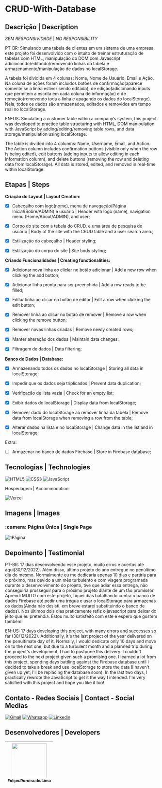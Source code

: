 # CRUD-With-Database

## Descrição | Description

*SEM RESPONSIVIDADE* | *NO RESPONSIBILITY*

PT-BR: Simulando uma tabela de clientes em um sistema de uma empresa, este projeto foi desenvolvido com o intuito de treinar estruturação de tabelas com HTML, manipulação do DOM com Javascript adicionando/editando/removendo linhas da tabela e armazenamento/manipulação de dados no localStorage. 

A tabela foi dividida em 4 colunas: Nome, Nome de Usuário, Email e Ação. Na coluna de ações foram incluidos botões de confirmação(aparece somente se a linha estiver sendo editada), de edição(adicionando inputs que permitem a escrita em cada coluna de informação) e de remoção(removendo toda a linha e apagando os dados do localStorage). Nela, todos os dados são armazenados, editados e removidos em tempo real no localStorage.

EN-US: Simulating a customer table within a company’s system, this project was developed to practice table structuring with HTML, DOM manipulation with JavaScript by adding/editing/removing table rows, and data storage/manipulation using localStorage.

The table is divided into 4 columns: Name, Username, Email, and Action. The Action column includes confirmation buttons (visible only when the row is being edited), edit buttons (adding inputs to allow editing in each information column), and delete buttons (removing the row and deleting data from localStorage). All data is stored, edited, and removed in real-time within localStorage.

## Etapas | Steps

**Criação do Layout | Layout Creation:**

 - [x] Cabeçalho com logo(nome), menu de navegação(Página Inicial/Sobre/ADMIN) e usuário | Header with logo (name), navigation menu (Home/About/ADMIN), and user;
 
 - [x] Corpo do site com a tabela do CRUD, e uma área de pesquisa de usuário | Body of the site with the CRUD table and a user search area.;

 - [x] Estilização do cabeçalho | Header styling;

 - [x] Estilização do corpo do site | Site body styling;
 
**Criando Funcionalidades | Creating functionalities:**
 
 - [x] Adicionar nova linha ao cliclar no botão adicionar | Add a new row when clicking the add button;
 
 - [x] Adicionar linha pronta para ser preenchida | Add a row ready to be filled;

 - [x] Editar linha ao clicar no botão de editar | Edit a row when clicking the edit button;

 - [x] Remover linha ao clicar no botão de remover | Remove a row when clicking the remove button;

 - [x] Remover novas linhas criadas | Remove newly created rows;
 
 - [x] Manter alteração dos dados | Maintain data changes;

 - [x] Filtragem de dados | Data filtering;
 
**Banco de Dados | Database:**
 
 - [x] Armazenando todos os dados no localStorage | Storing all data in localStorage;

 - [x] Impedir que os dados seja triplicados | Prevent data duplication;

 - [x] Verificação de lista vazia | Check for an empty list;

 - [x] Exibir dados do localStorage | Display data from localStorage;

 - [x] Remover dado do localStorage ao remover linha da tabela | Remove data from localStorage when removing a row from the table;

 - [x] Alterar dados na lista e no localStorage | Change data in the list and in localStorage;

Extra: 

 - [ ] Armazenar no banco de dados Firebase | Store in Firebase database;
 
 ## Tecnologias | Technologies

 ![HTML5](https://img.shields.io/badge/html5-%23E34F26.svg?style=for-the-badge&logo=html5&logoColor=white) ![CSS3](https://img.shields.io/badge/css3-%231572B6.svg?style=for-the-badge&logo=css3&logoColor=white) ![JavaScript](https://img.shields.io/badge/JavaScript-F7DF1E?style=for-the-badge&logo=javascript&logoColor=black) 
 
  Hospedagem | Accommodation:

 ![Vercel](https://img.shields.io/badge/vercel-%23000000.svg?style=for-the-badge&logo=vercel&logoColor=white)
 
 ## Imagens |  Images

<h3> :camera: Página Única | Single Page</h3>

![1Página](https://user-images.githubusercontent.com/102830741/210109817-496d9f8a-d12f-4e33-a441-18e82fab387a.png#vitrinedev)

## Depoimento | Testimonial

PT-BR: 17 dias desenvolvendo esse projeto, muito erros e acertos até aqui(30/12/2022). Além disso, último projeto do ano entregue no penúltimo dia do mesmo. Normalmente eu me dedicaria apenas 10 dias e partiria para o próximo, mas devido a um mês turbulento e com viagem programada durante o desenvolvimento do projeto, tive que adiar essa entrega, não conseguiria prosseguir para o próximo projeto diante de um tão promissor. Aprendi MUITO com este projeto, fiquei dias batalhando contra o banco de dados Firebase até pedir uma trégua e usar o localStorage para armazenas os dados(Ainda não desisti, em breve estarei substituindo o banco de dados). Nos últimos dois dias praticamente refiz o javascript para deixar do jeito que eu pretendia. Estou muito satisfeito com este e espero que gostem também!

EN-US: 17 days developing this project, with many errors and successes so far (30/12/2022). Additionally, it's the last project of the year delivered on the penultimate day of it. Normally, I would dedicate only 10 days and move on to the next one, but due to a turbulent month and a planned trip during the project's development, I had to postpone this delivery. I couldn't proceed to the next project given such a promising one. I learned a lot from this project, spending days battling against the Firebase database until I decided to take a break and use localStorage to store the data (I haven't given up yet; I'll be replacing the database soon). In the last two days, I practically rewrote the JavaScript to get it the way I intended. I'm very satisfied with this project and hope you like it too!

## Contato - Redes Sociais | Contact - Social Medias 

<a href="mailto:felipe.lima0160@gmail.com">![Gmail](https://img.shields.io/badge/Gmail-D14836?style=for-the-badge&logo=gmail&logoColor=white)</a>  <a href="https://wa.me/5521979926096">![Whatsapp](https://img.shields.io/badge/WhatsApp-25D366?style=for-the-badge&logo=whatsapp&logoColor=white)</a>  <a href="https://www.linkedin.com/in/felipe-lima01/">![Linkedin](https://img.shields.io/badge/LinkedIn-0077B5?style=for-the-badge&logo=linkedin&logoColor=white)</a> 

## Desenvolvedores | Developers

 | [<img src="https://avatars.githubusercontent.com/u/102830741?s=400&u=eb0ed821d5deeaaac9a910f737ce38ddfda2f3a9&v=4" width=115><br><sub>Felipe Pereira de Lima</sub>](https://github.com/LipePLima) 
 | :---: |
